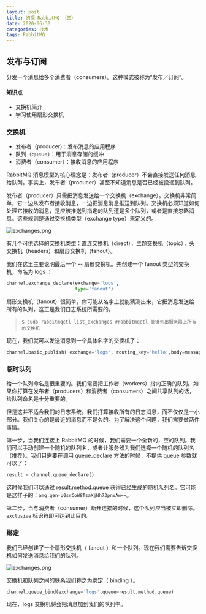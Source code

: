 ```yaml
---
layout: post
title: 初探 RabbitMQ （四）
date: 2020-06-30
categories: 技术
tags: RabbitMQ
---
```


## 发布与订阅

 分发一个消息给多个消费者（consumers）。这种模式被称为“发布／订阅”。

#### 知识点

- 交换机简介
- 学习使用扇形交换机

### 交换机

- 发布者（producer)：发布消息的应用程序
- 队列（queue）：用于消息存储的缓冲
- 消费者（consumer）：接收消息的应用程序

RabbitMQ 消息模型的核心理念是：发布者（producer）不会直接发送任何消息给队列。事实上，发布者（producer）甚至不知道消息是否已经被投递到队列。

发布者（producer）只需把消息发送给一个交换机（exchange）。交换机非常简单，它一边从发布者接收消息，一边把消息消息推送到队列。交换机必须知道如何处理它接收的消息，是应该推送到指定的队列还是多个队列，或者是直接忽略消息。这些规则是通过交换机类型（exchange type）来定义的。

![exchanges.png](https://i.loli.net/2020/06/30/a14oT8vFiDe7N9t.png)

有几个可供选择的交换机类型：直连交换机（direct），主题交换机（topic），头交换机（headers）和扇形交换机（fanout）。

我们在这里主要说明最后一个 -- 扇形交换机。先创建一个 fanout 类型的交换机，命名为 logs ：

~~~python
channel.exchange_declare(exchange='logs',
                         type='fanout')
~~~

扇形交换机（fanout）很简单，你可能从名字上就能猜测出来，它把消息发送给所有的队列，这正是我们日志系统所需要的。

> ~~~shell
> $ sudo rabbitmqctl list_exchanges #rabbitmqctl 能够列出服务器上所有的交换机
> ~~~

现在，我们就可以发送消息到一个具体名字的交换机了：

~~~python
channel.basic_publish( exchange='logs', routing_key='hello',body=message)
~~~

### 临时队列

给一个队列命名是很重要的。我们需要把工作者（workers）指向正确的队列。如果你打算在发布者（producers）和消费者（consumers）之间共享队列的话，给队列命名是十分重要的。

但是这并不适合我们的日志系统。我们打算接收所有的日志消息，而不仅仅是一小部分。我们关心的是最近的消息而不是久的。为了解决这个问题，我们需要做两件事情。

第一步，当我们连接上 RabbitMQ 的时候，我们需要一个全新的，空的队列。我们可以手动创建一个随机的队列名，或者让服务器为我们选择一个随机的队列名（推荐）。我们只需要在调用 queue_declare 方法的时候，不提供 queue 参数就可以了：

~~~python
result = channel.queue_declare()
~~~

这时候我们可以通过 result.method.queue 获得已经生成的随机队列名。它可能是这样子的：`amq.gen-U0srCoW8TsaXjNh73pnVAw==`。

第二步，当与消费者（consumer）断开连接的时候，这个队列应当被立即删除。 `exclusive` 标识符即可达到此目的。

### 绑定

我们已经创建了一个扇形交换机（ fanout ）和一个队列。现在我们需要告诉交换机如何发送消息给我们的队列。

![exchanges.png](https://i.loli.net/2020/06/30/a14oT8vFiDe7N9t.png)

交换机和队列之间的联系我们称之为绑定（ binding ）。

~~~python
channel.queue_bind(exchange='logs',queue=result.method.queue)
~~~

现在，logs 交换机将会把消息加到我们的队列中。

